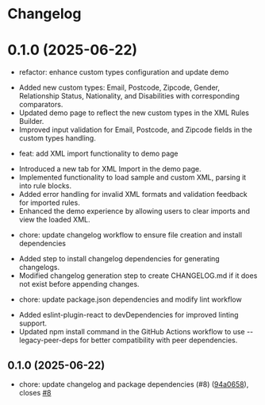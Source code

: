 # Changelog
# 0.1.0 (2025-06-22)

* refactor: enhance custom types configuration and update demo

- Added new custom types: Email, Postcode, Zipcode, Gender, Relationship Status, Nationality, and Disabilities with corresponding comparators.
- Updated demo page to reflect the new custom types in the XML Rules Builder.
- Improved input validation for Email, Postcode, and Zipcode fields in the custom types handling.

* feat: add XML import functionality to demo page

- Introduced a new tab for XML Import in the demo page.
- Implemented functionality to load sample and custom XML, parsing it into rule blocks.
- Added error handling for invalid XML formats and validation feedback for imported rules.
- Enhanced the demo experience by allowing users to clear imports and view the loaded XML.

* chore: update changelog workflow to ensure file creation and install dependencies

- Added step to install changelog dependencies for generating changelogs.
- Modified changelog generation step to create CHANGELOG.md if it does not exist before appending changes.

* chore: update package.json dependencies and modify lint workflow

- Added eslint-plugin-react to devDependencies for improved linting support.
- Updated npm install command in the GitHub Actions workflow to use --legacy-peer-deps for better compatibility with peer dependencies.



## 0.1.0 (2025-06-22)

* chore: update changelog and package dependencies (#8) ([94a0658](https://github.com/dwkstuart/xml-rule-builder/commit/94a0658)), closes [#8](https://github.com/dwkstuart/xml-rule-builder/issues/8)



